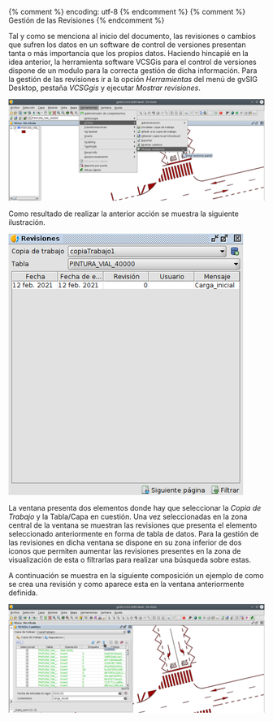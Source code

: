 {% comment %} encoding: utf-8 {% endcomment %}
{% comment %} Gestión de las Revisiones {% endcomment %} 

Tal y como se menciona al inicio del documento, las revisiones o cambios que sufren los datos en un software de control de versiones presentan tanta o más importancia que los propios datos. Haciendo hincapié en la idea anterior, la herramienta software VCSGis para el control de versiones dispone de un modulo para la correcta gestión de dicha información. Para la gestión de las revisiones ir a la opción *Herramientas* del menú de gvSIG Desktop, pestaña *VCSGgis* y ejecutar *Mostrar revisiones*.

![mostrarRevisiones](gestion_de_las_revisiones_files/37_mostrar_revisiones.png)

Como resultado de realizar la anterior acción se muestra la siguiente ilustración.

![mostrarRevisiones](gestion_de_las_revisiones_files/38_mostrar_revisiones_win.png)

La ventana presenta dos elementos donde hay que seleccionar la *Copia de Trabajo* y la Tabla/Capa en cuestión. Una vez seleccionadas en la zona central de la ventana se muestran las revisiones que presenta el elemento seleccionado anteriormente en forma de tabla de datos. Para la gestión de las revisiones en dicha ventana se dispone en su zona inferior de dos iconos que permiten aumentar las revisiones presentes en la zona de visualización de esta o filtrarlas para realizar una búsqueda sobre estas.

A continuación se muestra en la siguiente composición un ejemplo de como se crea una revisión y como aparece esta en la ventana anteriormente definida.

![composicionRevisiones](gestion_de_las_revisiones_files/39_composicion_revisiones.png)
 
